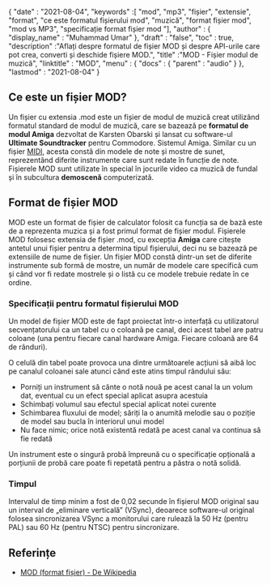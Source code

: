 {
  "date" : "2021-08-04",
  "keywords" :[ "mod", "mp3", "fișier", "extensie", "format", "ce este formatul fișierului mod", "muzică", "format fișier mod", "mod vs MP3", "specificație format fișier mod "],
  "author" : {
    "display_name" : "Muhammad Umar"
},
  "draft" : "false",
  "toc" : true,
  "description" :"Aflați despre formatul de fișier MOD și despre API-urile care pot crea, converti și deschide fișiere MOD.",
  "title" :"MOD - Fișier modul de muzică",
  "linktitle" : "MOD",
  "menu" : {
    "docs" : {
      "parent" : "audio"
}
},
  "lastmod" : "2021-08-04"
}

## Ce este un fișier MOD?
Un fișier cu extensia .mod este un fișier de modul de muzică creat utilizând formatul standard de modul de muzică, care se bazează pe **formatul de modul Amiga** dezvoltat de Karsten Obarski și lansat cu software-ul **Ultimate Soundtracker** pentru Commodore. Sistemul Amiga. Similar cu un fișier [MIDI](/ro/audio/mid/), acesta constă din modele de note și mostre de sunet, reprezentând diferite instrumente care sunt redate în funcție de note. Fișierele MOD sunt utilizate în special în jocurile video ca muzică de fundal și în subcultura **demoscenă** computerizată.

## Format de fișier MOD

MOD este un format de fișier de calculator folosit ca funcția sa de bază este de a reprezenta muzica și a fost primul format de fișier modul. Fișierele MOD folosesc extensia de fișier .mod, cu excepția **Amiga** care citește antetul unui fișier pentru a determina tipul fișierului, deci nu se bazează pe extensiile de nume de fișier. Un fișier MOD constă dintr-un set de diferite instrumente sub formă de mostre, un număr de modele care specifică cum și când vor fi redate mostrele și o listă cu ce modele trebuie redate în ce ordine.

### Specificații pentru formatul fișierului MOD

Un model de fișier MOD este de fapt proiectat într-o interfață cu utilizatorul secvențatorului ca un tabel cu o coloană pe canal, deci acest tabel are patru coloane (una pentru fiecare canal hardware Amiga. Fiecare coloană are 64 de rânduri).

O celulă din tabel poate provoca una dintre următoarele acțiuni să aibă loc pe canalul coloanei sale atunci când este atins timpul rândului său:

- Porniți un instrument să cânte o notă nouă pe acest canal la un volum dat, eventual cu un efect special aplicat asupra acestuia
- Schimbați volumul sau efectul special aplicat notei curente
- Schimbarea fluxului de model; săriți la o anumită melodie sau o poziție de model sau bucla în interiorul unui model
- Nu face nimic; orice notă existentă redată pe acest canal va continua să fie redată

Un instrument este o singură probă împreună cu o specificație opțională a porțiunii de probă care poate fi repetată pentru a păstra o notă solidă.

### Timpul
Intervalul de timp minim a fost de 0,02 secunde în fișierul MOD original sau un interval de „eliminare verticală” (VSync), deoarece software-ul original folosea sincronizarea VSync a monitorului care rulează la 50 Hz (pentru PAL) sau 60 Hz (pentru NTSC) pentru sincronizare.

## Referințe

* [MOD (format fișier) - De Wikipedia](https://en.wikipedia.org/wiki/MOD_(file_format))

